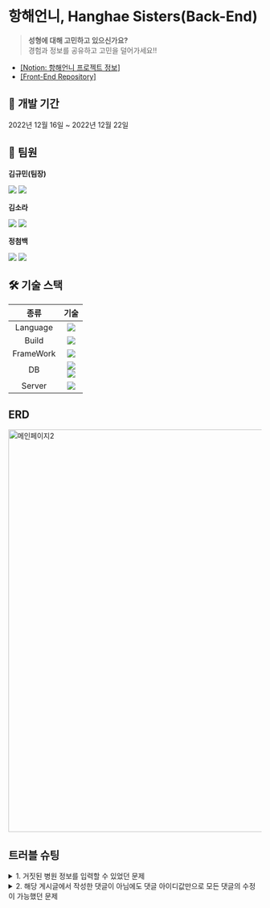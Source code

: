 # 항해언니, Hanghae Sisters(Back-End)
> **성형에 대해 고민하고 있으신가요?**  
> 경험과 정보를 공유하고 고민을 덜어가세요!!

* [[Notion: 항해언니 프로젝트 정보]](https://www.notion.so/d2dffd18ee9d4d8e958185e288c08a2e)
* [[Front-End Repository]](https://github.com/HanghaeSisters/Front)  
  
## 📆 개발 기간  
2022년 12월 16일 ~ 2022년 12월 22일   
<p>

  
## 👯 팀원
**김규민(팀장)**  
<p>
  
[<img src="https://img.shields.io/badge/Github-181717?style=flat-square&logo=Github&logoColor=white">](https://github.com/starMinK)
<img src="https://img.shields.io/badge/SpringBoot-6DB33F?style=flat-square&logo=springboot&logoColor=white"/>
</p>

**김소라**
<p>
  
[<img src="https://img.shields.io/badge/Github-181717?style=flat-square&logo=Github&logoColor=white">](https://github.com/dev-rara)
<img src="https://img.shields.io/badge/SpringBoot-6DB33F?style=flat-square&logo=springboot&logoColor=white"/>
</p>

**정첨백**
<p>
  
[<img src="https://img.shields.io/badge/Github-181717?style=flat-square&logo=Github&logoColor=white">](https://github.com/civilcoy)
<img src="https://img.shields.io/badge/SpringBoot-6DB33F?style=flat-square&logo=springboot&logoColor=white"/>
</p>  
  
## 🛠️ 기술 스택
  
|종류|기술|
|:----:|:----:|
|Language|<img src="https://img.shields.io/badge/Java-007396?style=flat-square&logo=java&logoColor=white"/>|
|Build|<img src="https://img.shields.io/badge/Gralde-02303A?style=flat-square&logo=Gradle&logoColor=white"/>|
|FrameWork|<img src="https://img.shields.io/badge/SpringBoot-6DB33F?style=flat-square&logo=springboot&logoColor=white"/>|
|DB|<img src="https://img.shields.io/badge/MySQL-4479A1?style=flat-square&logo=MySQL&logoColor=white"/><br><img src="https://img.shields.io/badge/Amazon RDS-527FFF?style=flat-square&logo=Amazon RDS&logoColor=white"/>|
|Server|<img src="https://img.shields.io/badge/Amazon EC2-FF9900?style=flat-square&logo=Amazon EC2&logoColor=white"/>
  
## ERD
<img width="800" alt="메인페이지2" src="https://user-images.githubusercontent.com/65327103/209082821-ecdf919c-601a-4c36-b2d3-5d205b0414f6.png">

## 트러블 슈팅
<details>
<summary>1. 거짓된 병원 정보를 입력할 수 있었던 문제</summary>
<br>
<div markdown="1">
<b> ~~~ 방식으로 해결</b>  


</div>
</details>

<details>
<summary>2. 해당 게시글에서 작성한 댓글이 아님에도 댓글 아이디값만으로 모든 댓글의 수정이 가능했던 문제</summary>
<br>
<div markdown="2">
<b> ~~~ 방식으로 해결</b>  
<div class="colorscripter-code" style="color:#010101;font-family:Consolas, 'Liberation Mono', Menlo, Courier, monospace !important; position:relative !important;overflow:auto">
  <table class="colorscripter-code-table" style="margin:0;padding:0;border:none;background-color:#fafafa;border-radius:4px;" cellspacing="0" cellpadding="0">
    <tr>
      <td style="padding:6px;border-right:2px solid #e5e5e5">
        <div style="margin:0;padding:0;word-break:normal;text-align:right;color:#666;font-family:Consolas, 'Liberation Mono', Menlo, Courier, monospace !important;line-height:130%">
          <div style="line-height:130%">1</div>
          <div style="line-height:130%">2</div>
          <div style="line-height:130%">3</div>
          <div style="line-height:130%">4</div>
          <div style="line-height:130%">5</div>
          <div style="line-height:130%">6</div>
          <div style="line-height:130%">7</div>
          <div style="line-height:130%">8</div>
          <div style="line-height:130%">9</div>
          <div style="line-height:130%">10</div>
          <div style="line-height:130%">11</div>
          <div style="line-height:130%">12</div>
          <div style="line-height:130%">13</div>
          <div style="line-height:130%">14</div>
          <div style="line-height:130%">15</div>
          <div style="line-height:130%">16</div>
          <div style="line-height:130%">17</div>
          <div style="line-height:130%">18</div>
          <div style="line-height:130%">19</div>
          <div style="line-height:130%">20</div>
          <div style="line-height:130%">21</div>
          <div style="line-height:130%">22</div>
          <div style="line-height:130%">23</div>
          <div style="line-height:130%">24</div>
          <div style="line-height:130%">25</div>
          <div style="line-height:130%">26</div>
        </div></td><td style="padding:6px 0;text-align:left">
      
      <div style="margin:0;padding:0;color:#010101;font-family:Consolas, 'Liberation Mono', Menlo, Courier, monospace !important;line-height:130%">
        <div style="padding:0 6px; white-space:pre; line-height:130%">
          <span style="color:#999999">//&nbsp;수정&nbsp;전&nbsp;코드</span>
        </div>
        
        <div style="padding:0 6px; white-space:pre; line-height:130%">@DeleteMapping(<span style="color:#63a35c">"/posts/{postId}"</span>)</div><div style="padding:0 6px; white-space:pre; line-height:130%">
        <span style="color:#a71d5d">public</span>&nbsp;ResponseEntity<span style="color:#0086b3"></span>
        <span style="color:#a71d5d">&lt;</span>HttpStatus<span style="color:#0086b3"></span>
        <span style="color:#a71d5d">&gt;</span>&nbsp;postDelete(@PathVariable&nbsp;Long&nbsp;postId&nbsp;,&nbsp;</div>
        <div style="padding:0 6px; white-space:pre; line-height:130%">&nbsp;&nbsp;&nbsp;&nbsp;&nbsp;&nbsp;&nbsp;&nbsp;&nbsp;&nbsp;&nbsp;&nbsp;&nbsp;&nbsp;&nbsp;&nbsp;&nbsp;&nbsp;&nbsp;&nbsp;&nbsp;&nbsp;&nbsp;&nbsp;&nbsp;&nbsp;&nbsp;&nbsp;&nbsp;&nbsp;&nbsp;&nbsp;&nbsp;&nbsp;&nbsp;&nbsp;&nbsp;&nbsp;&nbsp;&nbsp;&nbsp;&nbsp;&nbsp;&nbsp;&nbsp;@AuthenticationPrincipal&nbsp;UserDetailsImpl){</div><div style="padding:0 6px; white-space:pre; line-height:130%">&nbsp;&nbsp;&nbsp;<span style="color:#a71d5d">return</span>&nbsp;postService.delete(postId&nbsp;,&nbsp;user);</div><div style="padding:0 6px; white-space:pre; line-height:130%">}</div><div style="padding:0 6px; white-space:pre; line-height:130%">&nbsp;</div><div style="padding:0 6px; white-space:pre; line-height:130%"><span style="color:#999999">//&nbsp;수정&nbsp;후&nbsp;코드</span></div><div style="padding:0 6px; white-space:pre; line-height:130%">@DeleteMapping(<span style="color:#63a35c">"/posts/{postId}"</span>)</div><div style="padding:0 6px; white-space:pre; line-height:130%"><span style="color:#a71d5d">public</span>&nbsp;ResponseEntity<span style="color:#0086b3"></span><span style="color:#a71d5d">&lt;</span>HttpStatus<span style="color:#0086b3"></span><span style="color:#a71d5d">&gt;</span>&nbsp;postDelete(@PathVariable&nbsp;Long&nbsp;postId&nbsp;,&nbsp;</div><div style="padding:0 6px; white-space:pre; line-height:130%">&nbsp;&nbsp;&nbsp;&nbsp;&nbsp;&nbsp;&nbsp;&nbsp;&nbsp;&nbsp;&nbsp;&nbsp;&nbsp;&nbsp;&nbsp;&nbsp;&nbsp;&nbsp;&nbsp;&nbsp;&nbsp;&nbsp;&nbsp;&nbsp;&nbsp;&nbsp;&nbsp;&nbsp;&nbsp;&nbsp;&nbsp;&nbsp;&nbsp;&nbsp;&nbsp;&nbsp;&nbsp;&nbsp;&nbsp;&nbsp;&nbsp;&nbsp;&nbsp;&nbsp;&nbsp;@RequestHeader(<span style="color:#63a35c">"Authorization"</span>)&nbsp;<span style="color:#066de2">String</span>&nbsp;user){</div><div style="padding:0 6px; white-space:pre; line-height:130%">&nbsp;&nbsp;&nbsp;<span style="color:#a71d5d">return</span>&nbsp;postService.delete(postId&nbsp;,&nbsp;user);</div><div style="padding:0 6px; white-space:pre; line-height:130%">}</div><div style="padding:0 6px; white-space:pre; line-height:130%">&nbsp;</div><div style="padding:0 6px; white-space:pre; line-height:130%">@Transactional</div><div style="padding:0 6px; white-space:pre; line-height:130%"><span style="color:#a71d5d">public</span>&nbsp;ResponseEntity<span style="color:#0086b3"></span><span style="color:#a71d5d">&lt;</span>HttpStatus<span style="color:#0086b3"></span><span style="color:#a71d5d">&gt;</span>&nbsp;delete(Long&nbsp;postId,&nbsp;<span style="color:#066de2">String</span>&nbsp;user)&nbsp;{</div><div style="padding:0 6px; white-space:pre; line-height:130%">&nbsp;&nbsp;&nbsp;&nbsp;Post&nbsp;post&nbsp;<span style="color:#0086b3"></span><span style="color:#a71d5d">=</span>&nbsp;postRepository.findById(postId).orElseThrow(</div><div style="padding:0 6px; white-space:pre; line-height:130%">&nbsp;&nbsp;&nbsp;&nbsp;&nbsp;&nbsp;&nbsp;&nbsp;&nbsp;&nbsp;&nbsp;&nbsp;()&nbsp;<span style="color:#0086b3"></span><span style="color:#a71d5d">-</span><span style="color:#0086b3"></span><span style="color:#a71d5d">&gt;</span>&nbsp;<span style="color:#a71d5d">new</span>&nbsp;NullPointerException(<span style="color:#63a35c">"찾으시는&nbsp;게시글이&nbsp;존재하지&nbsp;않습니다."</span>));</div><div style="padding:0 6px; white-space:pre; line-height:130%">&nbsp;&nbsp;&nbsp;&nbsp;<span style="color:#999999">//&nbsp;토큰&nbsp;디코딩</span></div><div style="padding:0 6px; white-space:pre; line-height:130%">&nbsp;&nbsp;&nbsp;&nbsp;<span style="color:#066de2">String</span>&nbsp;username&nbsp;<span style="color:#0086b3"></span><span style="color:#a71d5d">=</span>&nbsp;jwtDecoder.decodeUsername(user);</div><div style="padding:0 6px; white-space:pre; line-height:130%">&nbsp;&nbsp;&nbsp;&nbsp;</div><div style="padding:0 6px; white-space:pre; line-height:130%">&nbsp;&nbsp;&nbsp;&nbsp;validateCheckUser(username,&nbsp;post);</div><div style="padding:0 6px; white-space:pre; line-height:130%">&nbsp;&nbsp;&nbsp;&nbsp;postRepository.delete(post);</div><div style="padding:0 6px; white-space:pre; line-height:130%">&nbsp;&nbsp;&nbsp;&nbsp;awsS3Service.deleteFile(post.getImageFilename());</div><div style="padding:0 6px; white-space:pre; line-height:130%">&nbsp;&nbsp;&nbsp;&nbsp;<span style="color:#a71d5d">return</span>&nbsp;<span style="color:#a71d5d">new</span>&nbsp;ResponseEntity(HttpStatus.OK);</div><div style="padding:0 6px; white-space:pre; line-height:130%">}</div></div><div style="text-align:right;margin-top:-13px;margin-right:5px;font-size:9px;font-style:italic"></div></td></tr></table></div>

</div>
</details>

<details>
<summary>3. 포스트에서 예외처리가 부족하여 모든 에러에 401 토큰 예외가 발생했던 문제</summary>
<br>
<div markdown="3">
<b> ~~~ 방식으로 해결</b>  


</div>
</details>

<details>
<summary>4. 거짓된 병원 정보를 입력할 수 있었던 문제</summary>
<br>
<div markdown="4">
<b> ~~~ 방식으로 해결</b>  


</div>
</details>
